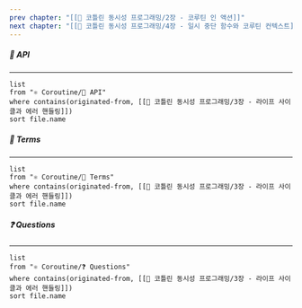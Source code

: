 ```yaml
---
prev chapter: "[[📘 코틀린 동시성 프로그래밍/2장 - 코루틴 인 액션]]"
next chapter: "[[📘 코틀린 동시성 프로그래밍/4장 - 일시 중단 함수와 코루틴 컨텍스트]]"
---
```

##### 🔗 API
---
```dataview
list
from "⚛ Coroutine/🔗 API"
where contains(originated-from, [[📘 코틀린 동시성 프로그래밍/3장 - 라이프 사이클과 에러 핸들링]])
sort file.name
```

##### 📔 Terms
---
```dataview
list
from "⚛ Coroutine/📔 Terms"
where contains(originated-from, [[📘 코틀린 동시성 프로그래밍/3장 - 라이프 사이클과 에러 핸들링]])
sort file.name
```

##### ❓ Questions
---
```dataview
list
from "⚛ Coroutine/❓ Questions"
where contains(originated-from, [[📘 코틀린 동시성 프로그래밍/3장 - 라이프 사이클과 에러 핸들링]])
sort file.name
```

